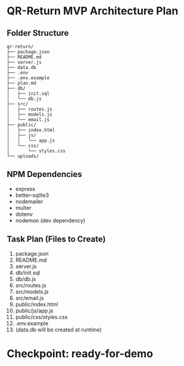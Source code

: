 # QR-Return MVP Architecture Plan

## Folder Structure

```
qr-return/
├── package.json
├── README.md
├── server.js
├── data.db
├── .env
├── .env.example
├── plan.md
├── db/
│   ├── init.sql
│   └── db.js
├── src/
│   ├── routes.js
│   ├── models.js
│   └── email.js
├── public/
│   ├── index.html
│   ├── js/
│   │   └── app.js
│   └── css/
│       └── styles.css
└── uploads/
```

## NPM Dependencies

- express
- better-sqlite3
- nodemailer
- multer
- dotenv
- nodemon (dev dependency)

## Task Plan (Files to Create)

1. package.json
2. README.md
3. server.js
4. db/init.sql
5. db/db.js
6. src/routes.js
7. src/models.js
8. src/email.js
9. public/index.html
10. public/js/app.js
11. public/css/styles.css
12. .env.example
13. (data.db will be created at runtime)
# Checkpoint: ready-for-demo